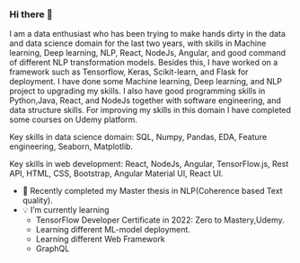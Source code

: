 ### Hi there 👋

<!--
**khadayatbibek/khadayatbibek** is a ✨ _special_ ✨ repository because its `README.md` (this file) appears on your GitHub profile.

-->

I am a data enthusiast who has been trying to make hands dirty in the data and data science domain for the last two years, with skills in Machine learning, Deep learning, NLP, React, NodeJs, Angular,  and good command of different NLP transformation models. Besides this, I have worked on a framework such as Tensorflow, Keras, Scikit-learn, and Flask for deployment. I have done some Machine learning, Deep learning, and NLP project to upgrading my skills. I also have good programming skills in Python,Java, React, and NodeJs together with software engineering, and data structure skills. For improving my skills in this domain I have completed some courses on Udemy platform.

Key skills in data science domain: SQL, Numpy, Pandas, EDA, Feature engineering, Seaborn, Matplotlib.

Key skills in web development: React, NodeJs, Angular, TensorFlow.js, Rest API, HTML, CSS, Bootstrap, Angular Material UI, React UI.

- 🔭 Recently completed my Master thesis in NLP(Coherence based Text quality).
- :bulb: I’m currently learning
     - TensorFlow Developer Certificate in 2022: Zero to Mastery,Udemy.      
     - Learning different  ML-model deployment.      
     - Learning different Web Framework
     - GraphQL
      


